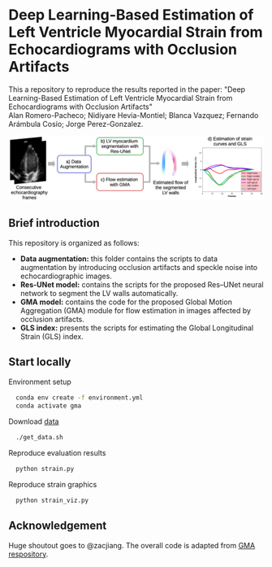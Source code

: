 # Deep Learning-Based Estimation of Left Ventricle Myocardial Strain from Echocardiograms with Occlusion Artifacts <br/>
This a repository to reproduce the results reported in the paper: "Deep Learning-Based Estimation of Left Ventricle Myocardial Strain from Echocardiograms with Occlusion Artifacts"<br/>
Alan Romero-Pacheco; Nidiyare Hevia-Montiel;  Blanca Vazquez; Fernando Arámbula Cosío; Jorge Perez-Gonzalez.<br/>

![alt text](methodology.png)


## Brief introduction
This repository is organized as follows:

* **Data augmentation:** this folder contains the scripts to data augmentation by introducing occlusion artifacts and speckle noise into echocardiographic images.
* **Res-UNet model:** contains the scripts for the proposed Res–UNet neural network to segment the LV walls automatically.
* **GMA model:** contains the code for the proposed Global Motion Aggregation (GMA) module for flow estimation in images affected by occlusion artifacts.
* **GLS index:** presents the scripts for estimating the Global Longitudinal Strain (GLS) index.

## Start locally

Environment setup

```bash
  conda env create -f environment.yml
  conda activate gma
```

Download [data](https://drive.google.com/file/d/133ryluTjygAa4fEWNEal2YgelweHmbY1/view?usp=sharing)
```bash
  ./get_data.sh
```
Reproduce evaluation results
```bash
  python strain.py
```
Reproduce strain graphics
```bash
  python strain_viz.py
```

## Acknowledgement
Huge shoutout goes to @zacjiang. The overall code is adapted from [GMA respository](https://github.com/zacjiang/GMA).
